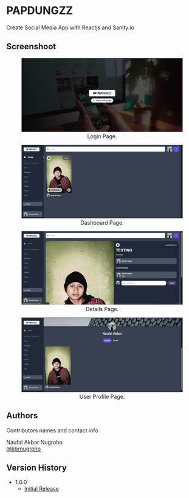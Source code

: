 # PAPDUNGZZ

Create Social Media App with Reactjs and Sanity.io

## Screenshoot

<figure>
    <img src="./screenshoots/login.png" alt="Login Page" />
    <center>
        <figcaption>Login Page.</figcaption>
    </center>
</figure>

<figure>
    <img src="./screenshoots/dashboard.png" alt="Dashboard Page" />
    <center>
        <figcaption>Dashboard Page.</figcaption>
    </center>
</figure>

<figure>
    <img src="./screenshoots/details.png" alt="Details Page" />
    <center>
        <figcaption>Details Page.</figcaption>
    </center>
</figure>

<figure>
    <img src="./screenshoots/user.png" alt="User Profile Page" />
    <center>
        <figcaption>User Profile Page.</figcaption>
    </center>
</figure>

## Authors

Contributors names and contact info

Naufal Akbar Nugroho  
[@kbrnugroho](https://instagram.com/kbrnugroho)

## Version History

- 1.0.0
  - [Initial Release](CHANGELOG.md)